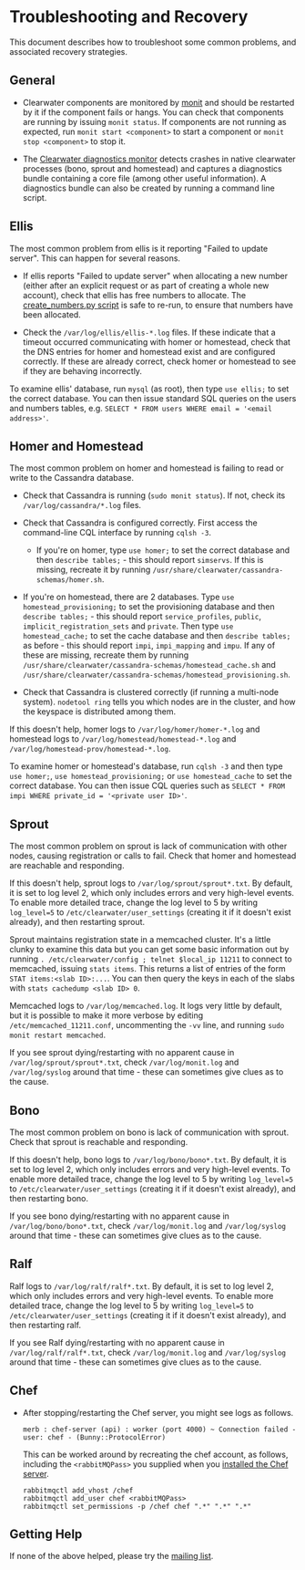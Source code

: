 # Troubleshooting and Recovery

This document describes how to troubleshoot some common problems, and associated recovery strategies.

## General

*   Clearwater components are monitored by [monit](http://mmonit.com/monit/) and should be restarted by it if the component fails or hangs.  You can check that components are running by issuing `monit status`.  If components are not running as expected, run `monit start <component>` to start a component or `monit stop <component>` to stop it.

*  The [Clearwater diagnostics monitor](https://github.com/Metaswitch/clearwater-infrastructure/blob/master/clearwater-diags-monitor.md) detects crashes in native clearwater processes (bono, sprout and homestead) and captures a diagnostics bundle containing a core file (among other useful information).  A diagnostics bundle can also be created by running a command line script. 

## Ellis

The most common problem from ellis is it reporting "Failed to update server".  This can happen for several reasons.

*   If ellis reports "Failed to update server" when allocating a new number (either after an explicit request or as part of creating a whole new account), check that ellis has free numbers to allocate.  The [create_numbers.py script](Manual_Install/#ellis) is safe to re-run, to ensure that numbers have been allocated.

*   Check the `/var/log/ellis/ellis-*.log` files.  If these indicate that a timeout occurred communicating with homer or homestead, check that the DNS entries for homer and homestead exist and are configured correctly.  If these are already correct, check homer or homestead to see if they are behaving incorrectly.

To examine ellis' database, run `mysql` (as root), then type `use ellis;` to set the correct database.  You can then issue standard SQL queries on the users and numbers tables, e.g. `SELECT * FROM users WHERE email = '<email address>'`.

## Homer and Homestead

The most common problem on homer and homestead is failing to read or write to the Cassandra database.

*   Check that Cassandra is running (`sudo monit status`).  If not, check its `/var/log/cassandra/*.log` files.

*   Check that Cassandra is configured correctly.  First access the command-line CQL interface by running `cqlsh -3`.

    *   If you're on homer, type `use homer;` to set the correct database and then `describe tables;` - this should report `simservs`.  If this is missing, recreate it by running `/usr/share/clearwater/cassandra-schemas/homer.sh`.

   *    If you're on homestead, there are 2 databases.  Type `use homestead_provisioning;` to set the provisioning database and then `describe tables;` - this should report `service_profiles`, `public`, `implicit_registration_sets` and `private`.  Then type `use homestead_cache;` to set the cache database and then `describe tables;` as before - this should report `impi`, `impi_mapping` and `impu`.  If any of these are missing, recreate them by running `/usr/share/clearwater/cassandra-schemas/homestead_cache.sh` and `/usr/share/clearwater/cassandra-schemas/homestead_provisioning.sh`.

*   Check that Cassandra is clustered correctly (if running a multi-node system).  `nodetool ring` tells you which nodes are in the cluster, and how the keyspace is distributed among them.

If this doesn't help, homer logs to `/var/log/homer/homer-*.log` and homestead logs to `/var/log/homestead/homestead-*.log` and `/var/log/homestead-prov/homestead-*.log`.

To examine homer or homestead's database, run `cqlsh -3` and then type `use homer;`, `use homestead_provisioning;` or `use homestead_cache` to set the correct database.  You can then issue CQL queries such as `SELECT * FROM impi WHERE private_id = '<private user ID>'`.

## Sprout

The most common problem on sprout is lack of communication with other nodes, causing registration or calls to fail.  Check that homer and homestead are reachable and responding.

If this doesn't help, sprout logs to `/var/log/sprout/sprout*.txt`.  By default, it is set to log level 2, which only includes errors and very high-level events.  To enable more detailed trace, change the log level to 5 by writing `log_level=5` to `/etc/clearwater/user_settings` (creating it if it doesn't exist already), and then restarting sprout.

Sprout maintains registration state in a memcached cluster.  It's a little clunky to examine this data but you can get some basic information out by running `. /etc/clearwater/config ; telnet $local_ip 11211` to connect to memcached, issuing `stats items`.  This returns a list of entries of the form `STAT items:<slab ID>:...`.  You can then query the keys in each of the slabs with `stats cachedump <slab ID> 0`.

Memcached logs to `/var/log/memcached.log`. It logs very little by default, but it is possible to make it more verbose by editing `/etc/memcached_11211.conf`, uncommenting the `-vv` line, and running `sudo monit restart memcached`.

If you see sprout dying/restarting with no apparent cause in `/var/log/sprout/sprout*.txt`, check `/var/log/monit.log` and `/var/log/syslog` around that time - these can sometimes give clues as to the cause. 

## Bono

The most common problem on bono is lack of communication with sprout.  Check that sprout is reachable and responding.

If this doesn't help, bono logs to `/var/log/bono/bono*.txt`.  By default, it is set to log level 2, which only includes errors and very high-level events.  To enable more detailed trace, change the log level to 5 by writing `log_level=5` to `/etc/clearwater/user_settings` (creating it if it doesn't exist already), and then restarting bono.

If you see bono dying/restarting with no apparent cause in `/var/log/bono/bono*.txt`, check `/var/log/monit.log` and `/var/log/syslog` around that time - these can sometimes give clues as to the cause. 

## Ralf

Ralf logs to `/var/log/ralf/ralf*.txt`.  By default, it is set to log level 2, which only includes errors and very high-level events.  To enable more detailed trace, change the log level to 5 by writing `log_level=5` to `/etc/clearwater/user_settings` (creating it if it doesn't exist already), and then restarting ralf.

If you see Ralf dying/restarting with no apparent cause in `/var/log/ralf/ralf*.txt`, check `/var/log/monit.log` and `/var/log/syslog` around that time - these can sometimes give clues as to the cause. 

## Chef

*   After stopping/restarting the Chef server, you might see logs as follows.

        merb : chef-server (api) : worker (port 4000) ~ Connection failed - user: chef - (Bunny::ProtocolError)

    This can be worked around by recreating the chef account, as follows, including the `<rabbitMQPass>` you supplied when you [installed the Chef server](Installing_a_Chef_server).

        rabbitmqctl add_vhost /chef
        rabbitmqctl add_user chef <rabbitMQPass>
        rabbitmqctl set_permissions -p /chef chef ".*" ".*" ".*"

## Getting Help

If none of the above helped, please try the [mailing list](http://lists.projectclearwater.org/listinfo/clearwater).
